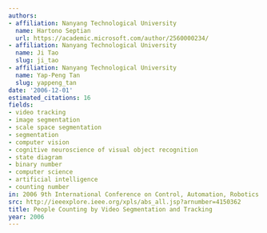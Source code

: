 ```yaml
---
authors:
- affiliation: Nanyang Technological University
  name: Hartono Septian
  url: https://academic.microsoft.com/author/2560000234/
- affiliation: Nanyang Technological University
  name: Ji Tao
  slug: ji_tao
- affiliation: Nanyang Technological University
  name: Yap-Peng Tan
  slug: yappeng_tan
date: '2006-12-01'
estimated_citations: 16
fields:
- video tracking
- image segmentation
- scale space segmentation
- segmentation
- computer vision
- cognitive neuroscience of visual object recognition
- state diagram
- binary number
- computer science
- artificial intelligence
- counting number
in: 2006 9th International Conference on Control, Automation, Robotics and Vision
src: http://ieeexplore.ieee.org/xpls/abs_all.jsp?arnumber=4150362
title: People Counting by Video Segmentation and Tracking
year: 2006
---
```

